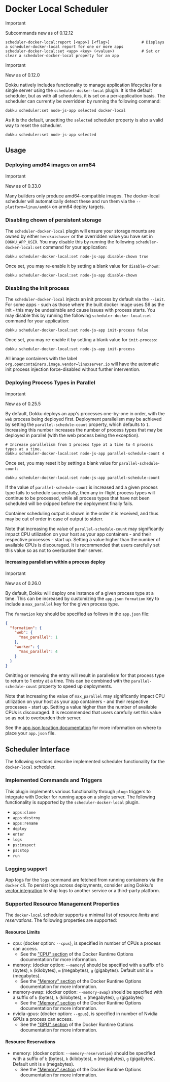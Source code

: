 # Docker Local Scheduler

> [!IMPORTANT]
> Subcommands new as of 0.12.12

```
scheduler-docker-local:report [<app>] [<flag>]              # Displays a scheduler-docker-local report for one or more apps
scheduler-docker-local:set <app> <key> (<value>)            # Set or clear a scheduler-docker-local property for an app
```

> [!IMPORTANT]
> New as of 0.12.0

Dokku natively includes functionality to manage application lifecycles for a single server using the `scheduler-docker-local` plugin. It is the default scheduler, but as with all schedulers, it is set on a per-application basis. The scheduler can currently be overridden by running the following command:

```shell
dokku scheduler:set node-js-app selected docker-local
```

As it is the default, unsetting the `selected` scheduler property is also a valid way to reset the scheduler.

```shell
dokku scheduler:set node-js-app selected
```

## Usage

### Deploying amd64 images on arm64

> [!IMPORTANT]
> New as of 0.33.0

Many builders only produce amd64-compatible images. The docker-local scheduler will automatically detect these and run them via the `--platform=linux/amd64` on arm64 deploy targets.

### Disabling chown of persistent storage

The `scheduler-docker-local` plugin will ensure your storage mounts are owned by either `herokuishuser` or the overridden value you have set in `DOKKU_APP_USER`. You may disable this by running the following `scheduler-docker-local:set` command for your application:

```shell
dokku scheduler-docker-local:set node-js-app disable-chown true
```

Once set, you may re-enable it by setting a blank value for `disable-chown`:

```shell
dokku scheduler-docker-local:set node-js-app disable-chown
```

### Disabling the init process

The `scheduler-docker-local` injects an init process by default via the `--init`. For some apps - such as those where the built docker image uses S6 as the init - this may be undesirable and cause issues with process starts. You may disable this by running the following `scheduler-docker-local:set` command for your application:

```shell
dokku scheduler-docker-local:set node-js-app init-process false
```

Once set, you may re-enable it by setting a blank value for `init-process`:

```shell
dokku scheduler-docker-local:set node-js-app init-process
```

All image containers with the label `org.opencontainers.image.vendor=linuxserver.io` will have the automatic init process injection force-disabled without further intervention.

### Deploying Process Types in Parallel

> [!IMPORTANT]
> New as of 0.25.5

By default, Dokku deploys an app's processes one-by-one in order, with the `web` process being deployed first. Deployment parallelism may be achieved by setting the `parallel-schedule-count` property, which defaults to `1`. Increasing this number increases the number of process types that may be deployed in parallel (with the web process being the exception).

```shell
# Increase parallelism from 1 process type at a time to 4 process types at a time.
dokku scheduler-docker-local:set node-js-app parallel-schedule-count 4
```

Once set, you may reset it by setting a blank value for `parallel-schedule-count`:

```shell
dokku scheduler-docker-local:set node-js-app parallel-schedule-count
```

If the value of `parallel-schedule-count` is increased and a given process type fails to schedule successfully, then any in-flight process types will continue to be processed, while all process types that have not been scheduled will be skipped before the deployment finally fails.

Container scheduling output is shown in the order it is received, and thus may be out of order in case of output to stderr.

Note that increasing the value of `parallel-schedule-count` may significantly impact CPU utilization on your host as your app containers - and their respective processes - start up. Setting a value higher than the number of available CPUs is discouraged. It is recommended that users carefully set this value so as not to overburden their server.

#### Increasing parallelism within a process deploy

> [!IMPORTANT]
> New as of 0.26.0

By default, Dokku will deploy one instance of a given process type at a time. This can be increased by customizing the `app.json` `formation` key to include a `max_parallel` key for the given process type.

The `formation` key should be specified as follows in the `app.json` file:

```json
{
  "formation": {
    "web": {
      "max_parallel": 1
    },
    "worker": {
      "max_parallel": 4
    }
  }
}
```

Omitting or removing the entry will result in parallelism for that process type to return to 1 entry at a time. This can be combined with the `parallel-schedule-count` property to speed up deployments.

Note that increasing the value of `max_parallel` may significantly impact CPU utilization on your host as your app containers - and their respective processes - start up. Setting a value higher than the number of available CPUs is discouraged. It is recommended that users carefully set this value so as not to overburden their server.

See the [app.json location documentation](/docs/advanced-usage/deployment-tasks.md#changing-the-appjson-location) for more information on where to place your `app.json` file.

## Scheduler Interface

The following sections describe implemented scheduler functionality for the `docker-local` scheduler.

### Implemented Commands and Triggers

This plugin implements various functionality through `plugn` triggers to integrate with Docker for running apps on a single server. The following functionality is supported by the `scheduler-docker-local` plugin.

- `apps:clone`
- `apps:destroy`
- `apps:rename`
- `deploy`
- `enter`
- `logs`
- `ps:inspect`
- `ps:stop`
- `run`

### Logging support

App logs for the `logs` command are fetched from running containers via the `docker` cli. To persist logs across deployments, consider using Dokku's [vector integration](/docs/deployment/logs.md#vector-logging-shipping) to ship logs to another service or a third-party platform.

### Supported Resource Management Properties

The `docker-local` scheduler supports a minimal list of resource _limits_ and _reservations_. The following properties are supported:

#### Resource Limits

- cpu: (docker option: `--cpus`), is specified in number of CPUs a process can access.
    - See the ["CPU" section](https://docs.docker.com/config/containers/resource_constraints/#cpu) of the Docker Runtime Options documentation for more information.
- memory: (docker option: `--memory`) should be specified with a suffix of `b` (bytes), `k` (kilobytes), `m` (megabytes), `g` (gigabytes). Default unit is `m` (megabytes).
    - See the ["Memory" section](https://docs.docker.com/config/containers/resource_constraints/#memory) of the Docker Runtime Options documentation for more information.
- memory-swap: (docker option: `--memory-swap`) should be specified with a suffix of `b` (bytes), `k` (kilobytes), `m` (megabytes), `g` (gigabytes)
    - See the ["Memory" section](https://docs.docker.com/config/containers/resource_constraints/#memory) of the Docker Runtime Options documentation for more information.
- nvidia-gpus: (docker option: `--gpus`), is specified in number of Nvidia GPUs a process can access.
    - See the ["GPU" section](https://docs.docker.com/config/containers/resource_constraints/#gpu) of the Docker Runtime Options documentation for more information.

#### Resource Reservations

- memory: (docker option: `--memory-reservation`) should be specified with a suffix of `b` (bytes), `k` (kilobytes), `m` (megabytes), `g` (gigabytes). Default unit is `m` (megabytes).
    - See the ["Memory" section](https://docs.docker.com/config/containers/resource_constraints/#memory) of the Docker Runtime Options documentation for more information.
